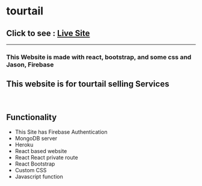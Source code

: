<h1>tourtail</h1>

  <h2> Click to see  :  <a href="https://car-hub-bd.netlify.app/">Live Site</a> </h2>
  
<hr>
<h3>This Website is made with react, bootstrap, and some css and Jason, Firebase</h3>


<h2>This website is for tourtail selling  Services</h2>
<br>
<h2>Functionality</h2>
<ul> 
<li>This Site has Firebase Authentication</li>
<li>MongoDB server</li>
<li>Heroku</li>
<li>React based website</li>
<li>React React private route</li>
<li>React Bootstrap</li>
<li>Custom CSS</li>
<li>Javascript function</li>
</ul>
